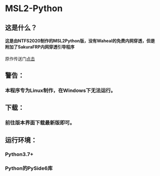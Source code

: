 # MSL2-Python
## 这是什么？
#### 这是由NTFS2020制作的MSL2Python版，没有Waheal的免费内网穿透，但是附加了SakuraFRP内网穿透引导程序
原作传送门[点击](https://github.com/Waheal/MSL2)
## 警告：
### 本程序专为Linux制作，在Windows下无法运行。
## 下载：
### 前往版本界面下载最新版即可。
## 运行环境：
### Python3.7+
### Python的PySide6库

